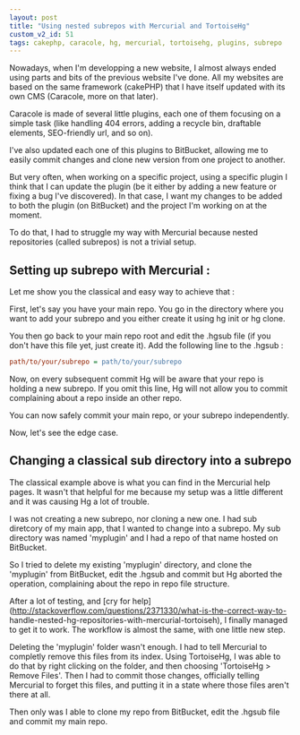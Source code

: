 ```yaml
---
layout: post
title: "Using nested subrepos with Mercurial and TortoiseHg"
custom_v2_id: 51
tags: cakephp, caracole, hg, mercurial, tortoisehg, plugins, subrepo
---
```


Nowadays, when I'm developping a new website, I almost always ended using
parts and bits of the previous website I've done. All my websites are based on
the same framework (cakePHP) that I have itself updated with its own CMS
(Caracole, more on that later).

Caracole is made of several little plugins, each one of them focusing on a
simple task (like handling 404 errors, adding a recycle bin, draftable
elements, SEO-friendly url, and so on).

I've also updated each one of this plugins to BitBucket, allowing me to easily
commit changes and clone new version from one project to another.

But very often, when working on a specific project, using a specific plugin I
think that I can update the plugin (be it either by adding a new feature or
fixing a bug I've discovered). In that case, I want my changes to be added to
both the plugin (on BitBucket) and the project I'm working on at the moment.

To do that, I had to struggle my way with Mercurial because nested
repositories (called subrepos) is not a trivial setup.

## Setting up subrepo with Mercurial :

Let me show you the classical and easy way to achieve that :

First, let's say you have your main repo. You go in the directory where you
want to add your subrepo and you either create it using hg init or hg clone.

You then go back to your main repo root and edit the .hgsub file (if you don't
have this file yet, just create it). Add the following line to the .hgsub :


```ini
path/to/your/subrepo = path/to/your/subrepo
```

Now, on every subsequent commit Hg will be aware that your repo is holding a
new subrepo. If you omit this line, Hg will not allow you to commit
complaining about a repo inside an other repo.

You can now safely commit your main repo, or your subrepo independently.

Now, let's see the edge case.

## Changing a classical sub directory into a subrepo

The classical example above is what you can find in the Mercurial help pages.
It wasn't that helpful for me because my setup was a little different and it
was causing Hg a lot of trouble.

I was not creating a new subrepo, nor cloning a new one. I had sub diretcory
of my main app, that I wanted to change into a subrepo. My sub directory was
named 'myplugin' and I had a repo of that name hosted on BitBucket.

So I tried to delete my existing 'myplugin' directory, and clone the
'myplugin' from BitBucket, edit the .hgsub and commit but Hg aborted the
operation, complaining about the repo in repo file structure.

After a lot of testing, and [cry for
help](http://stackoverflow.com/questions/2371330/what-is-the-correct-way-to-
handle-nested-hg-repositories-with-mercurial-tortoiseh), I finally managed to
get it to work. The workflow is almost the same, with one little new step.

Deleting the 'myplugin' folder wasn't enough. I had to tell Mercurial to
completly remove this files from its index. Using TortoiseHg, I was able to do
that by right clicking on the folder, and then choosing 'TortoiseHg > Remove
Files'. Then I had to commit those changes, officially telling Mercurial to
forget this files, and putting it in a state where those files aren't there at
all.

Then only was I able to clone my repo from BitBucket, edit the .hgsub file and
commit my main repo.
